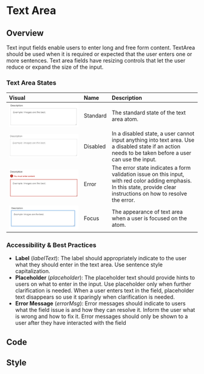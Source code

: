 # Text Area

## Overview

Text input fields enable users to enter long and free form content. TextArea should be used when it is required or expected that the user enters one or more sentences. Text area fields have resizing controls that let the user reduce or expand the size of the input.

### Text Area States

| Visual | Name | Description |
| :--- | :--- | :--- |
| ![](../../.gitbook/assets/textarea%20%282%29.png) | Standard | The standard state of the text area atom. |
| ![](../../.gitbook/assets/textarea-as-disabled%20%283%29.png) | Disabled | In a disabled state, a user cannot input anything into text area. Use a disabled state if an action needs to be taken before a user can use the input. |
| ![](../../.gitbook/assets/textarea-as-error%20%282%29.png) | Error | The error state indicates a form validation issue on this input, with red color adding emphasis. In this state, provide clear instructions on how to resolve the error. |
| ![](../../.gitbook/assets/textarea-as-focus.png) | Focus | The appearance of text area when a user is focused on the atom. |

### Accessibility & Best Practices

* **Label** \(_labelText_\): The label should appropriately indicate to the user what they should enter in the text area. Use sentence style capitalization.
* **Placeholder** \(_placeholder_\): The placeholder text should provide hints to users on what to enter in the input. Use placeholder only when further clarification is needed. When a user enters text in the field, placeholder text disappears so use it sparingly when clarification is needed.
* **Error Message** \(_errorMsg_\): Error messages should indicate to users what the field issue is and how they can resolve it. Inform the user what is wrong and how to fix it. Error messages should only be shown to a user after they have interacted with the field

## Code

## Style

